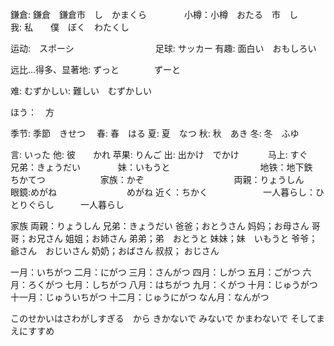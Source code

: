 鎌倉: 鎌倉　鎌倉市　し　かまくら　　　　
小樽：小樽　おたる　市　し　　　　　　　
我: 私　　僕　ぼく　わたくし　　　　　　


运动:　スポーシ　　　　　　　　　
足球: サッカー
有趣: 面白い　おもしろい　　　　　　

远比...得多、显著地: ずっと　　　　ずーと

难: むずかしい: 難しい　むずかしい　　

ほう：　方　　　　　　　　　　　

季节:  季節　きせつ　
春: 春　はる
夏: 夏　なつ
秋: 秋　あき
冬: 冬　ふゆ

言: いった
他: 彼　　かれ
苹果: りんご
出: 出かけ　でかけ　　　
马上: すぐ　　　　　　　　
兄弟：きょうだい　　　　
妹：いもうと　　　　　　　　　　
地铁：地下鉄　ちかてつ　　　　　　
家族：かぞ　　　　　　　　　　
両親：りょうしん　　　　　　　　　
眼鏡:めがね　　　　　　　　めがね
近く：ちかく　　　　　　
一人暮らし：ひとりぐらし　　　一人暮らし


家族
両親：りょうしん
兄弟：きょうだい
爸爸；おとうさん
妈妈；お母さん
哥哥；お兄さん
姐姐；お姉さん
弟弟；弟　おとうと
妹妹；妹　いもうと
爷爷；爺さん　おじいさん
奶奶；おばさん
叔叔； おじさん


一月：いちがつ
二月：にがつ
三月：さんがつ
四月：しがつ
五月：ごがつ
六月：ろくがつ
七月：しちがつ
八月：はちがつ
九月：くがつ
十月：じゅうがつ
十一月：じゅういちがつ
十二月：じゅうにがつ
なん月：なんがつ



このせかいはさわがしすぎる　から
きかないで
みないで
かまわないで
そしてまえにすすめ
